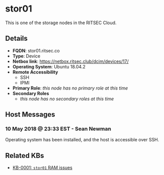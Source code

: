 # stor01

This is one of the storage nodes in the RITSEC Cloud.

## Details

- **FQDN**: stor01.ritsec.co
- **Type**: Device
- **Netbox link**: https://netbox.ritsec.club/dcim/devices/17/
- **Operating System**: Ubuntu 18.04.2
- **Remote Accessibility**
  - SSH
  - IPMI
- **Primary Role**: _this node has no primary role at this time_
- **Secondary Roles**
    - _this node has no secondary roles at this time_

## Host Messages

### 10 May 2018 @ 23:33 EST - Sean Newman

Operating system has been installed, and the host is accessible over SSH.

## Related KBs

- [KB-0001: `stor01` RAM issues](../kbs/KB-0001.md)